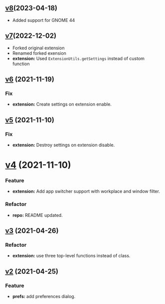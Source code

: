 ## [v8](https://github.com/lepa22/window-app-switcher-on-active-monitor/compare/v6...v7)(2023-04-18)

- Added support for GNOME 44

## [v7](https://github.com/lepa22/window-app-switcher-on-active-monitor/compare/v6...v7)(2022-12-02)

- Forked original extension
- Renamed forked exension
- **extension:** Used `ExtensionUtils.getSettings` instead of custom function

## [v6](https://github.com/gedzeppelin/monitor-window-switcher/compare/v5...v6) (2021-11-19)

### Fix

- **extension:** Create settings on extension enable.

## [v5](https://github.com/gedzeppelin/monitor-window-switcher/compare/v4...v5) (2021-11-10)

### Fix

- **extension:** Destroy settings on extension disable.

# [v4](https://github.com/gedzeppelin/monitor-window-switcher/compare/v3...v4) (2021-11-10)

### Feature

- **extension:** Add app switcher support with workplace and window filter.

### Refactor

- **repo:** README updated. 

## [v3](https://github.com/gedzeppelin/monitor-window-switcher/compare/v2...v3) (2021-04-26)

### Refactor

- **extension:** use three top-level functions instead of class.

## [v2](https://github.com/gedzeppelin/monitor-window-switcher/compare/v1...v2) (2021-04-25)

### Feature

- **prefs:** add preferences dialog.
